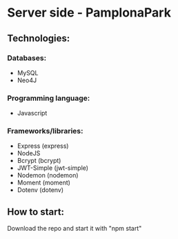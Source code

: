 # Server side - PamplonaPark

## Technologies:
### Databases:
- MySQL
- Neo4J

### Programming language:
- Javascript

### Frameworks/libraries:
- Express (express)
- NodeJS
- Bcrypt (bcrypt)
- JWT-Simple (jwt-simple)
- Nodemon (nodemon)
- Moment (moment)
- Dotenv (dotenv)

## How to start:
Download the repo and start it with "npm start"